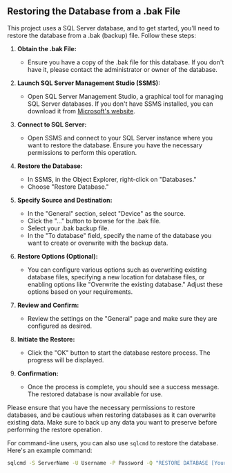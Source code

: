 ## Restoring the Database from a .bak File

This project uses a SQL Server database, and to get started, you'll need to restore the database from a .bak (backup) file. Follow these steps:

1. **Obtain the .bak File:**
   - Ensure you have a copy of the .bak file for this database. If you don't have it, please contact the administrator or owner of the database.

2. **Launch SQL Server Management Studio (SSMS):**
   - Open SQL Server Management Studio, a graphical tool for managing SQL Server databases. If you don't have SSMS installed, you can download it from [Microsoft's website](https://docs.microsoft.com/en-us/sql/ssms/download-sql-server-management-studio-ssms).

3. **Connect to SQL Server:**
   - Open SSMS and connect to your SQL Server instance where you want to restore the database. Ensure you have the necessary permissions to perform this operation.

4. **Restore the Database:**
   - In SSMS, in the Object Explorer, right-click on "Databases."
   - Choose "Restore Database."

5. **Specify Source and Destination:**
   - In the "General" section, select "Device" as the source.
   - Click the "..." button to browse for the .bak file.
   - Select your .bak backup file.
   - In the "To database" field, specify the name of the database you want to create or overwrite with the backup data.

6. **Restore Options (Optional):**
   - You can configure various options such as overwriting existing database files, specifying a new location for database files, or enabling options like "Overwrite the existing database." Adjust these options based on your requirements.

7. **Review and Confirm:**
   - Review the settings on the "General" page and make sure they are configured as desired.

8. **Initiate the Restore:**
   - Click the "OK" button to start the database restore process. The progress will be displayed.

9. **Confirmation:**
   - Once the process is complete, you should see a success message. The restored database is now available for use.

Please ensure that you have the necessary permissions to restore databases, and be cautious when restoring databases as it can overwrite existing data. Make sure to back up any data you want to preserve before performing the restore operation.

For command-line users, you can also use `sqlcmd` to restore the database. Here's an example command:

```bash
sqlcmd -S ServerName -U Username -P Password -Q "RESTORE DATABASE [YourDatabaseName] FROM DISK = 'C:\Path\To\YourDatabase.bak' WITH REPLACE;"
